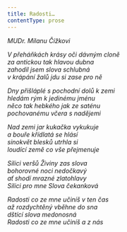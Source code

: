 ```yaml
---
title: Radosti…
contentType: prose
---
```


_MUDr. Milanu Čížkovi_

_V přeháňkách krásy oči dávným cloně  
za antickou tak hlavou dubna  
zahodil jsem slova schlubná  
v krápání žalů jdu si zase pro ně_

  

_Dny přišláplé s pochodní dolů k zemi  
hledám rým k jedinému jménu  
něco tak hebkého jak ze saténu  
pochovanému včera s nadějemi_

  

_Nad zemi jar kukačka vykukuje  
a bouře křídlatá se hlásí  
sinokvět blesků utrhla si  
loudící země co vše přejmenuje_

  

_Silici veršů Živiny zas slova  
bohorovné noci nedočkavý  
ať shodí mrazné zlatohlavy  
Silici pro mne Slova čekanková_

  

_Radosti co ze mne učiníš v ten čas  
až rozdychtěný vběhne do sna  
dštící slova medonosná  
Radosti co ze mne učiníš a z nás_
